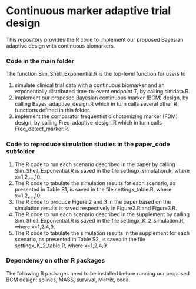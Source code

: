 # Continuous marker adaptive trial design
This repository provides the R code to implement our proposed Bayesian adaptive design with continuous biomarkers.


### Code in the main folder 
The function Sim_Shell_Exponential.R is the top-level function for users to <br />
1) simulate clinical trial data with a continuous biomarker and an exponentially distributed time-to-event endpoint T, by calling simdata.R. <br />
2) implement our proposed Bayesian continuous marker (BCM) design, by calling Bayes_adaptive_design.R which in turn calls several other R functions defined in this folder. <br />
3) implement the comparator frequentist dichotomizing marker (FDM) design, by calling Freq_adaptive_design.R which in turn calls Freq_detect_marker.R.



### Code to reproduce simulation studies in the paper_code subfolder
1) The R code to run each scenario described in the paper by calling Sim_Shell_Exponential.R is saved in the file settingx_simulation.R, where x=1,2,...,10. <br />
2) The R code to tabulate the simulation results for each scenario, as presented in Table S1, is saved in the file settingx_table.R, where x=1,2,...,10. <br />
3) The R code to produce Figure 2 and 3 in the paper based on the simulation results is saved respectively in Figure2.R and Figure3.R. <br />
4) The R code to run each scenario described in the supplement by calling Sim_Shell_Exponential.R is saved in the file settingx_K_2_simulation.R, where x=1,2,4,9. <br />
5) The R code to tabulate the simulation results in the supplement for each scenario, as presented in Table S2, is saved in the file settingx_K_2_table.R, where x=1,2,4,9.



### Dependency on other R packages
The following R packages need to be installed before running our proposed BCM design: splines, MASS, survival, Matrix, coda.
